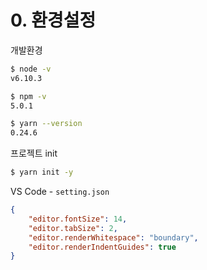 # 0. 환경설정

개발환경
```sh
$ node -v
v6.10.3

$ npm -v
5.0.1

$ yarn --version
0.24.6
```

프로젝트 init
```sh
$ yarn init -y
```

VS Code - `setting.json`
```json
{
    "editor.fontSize": 14,
    "editor.tabSize": 2,
    "editor.renderWhitespace": "boundary",
    "editor.renderIndentGuides": true
}
```